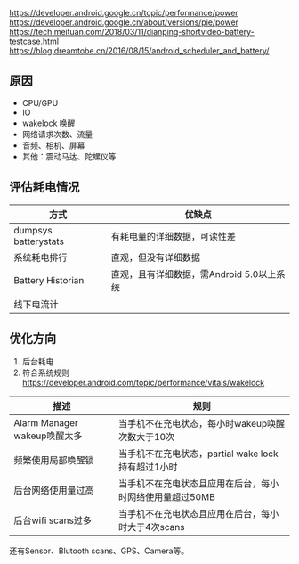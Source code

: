 https://developer.android.google.cn/topic/performance/power
https://developer.android.google.cn/about/versions/pie/power
https://tech.meituan.com/2018/03/11/dianping-shortvideo-battery-testcase.html
https://blog.dreamtobe.cn/2016/08/15/android_scheduler_and_battery/

## 原因
* CPU/GPU
* IO
* wakelock 唤醒
* 网络请求次数、流量
* 音频、相机、屏幕
* 其他：震动马达、陀螺仪等

## 评估耗电情况
|方式|优缺点|
|--|--|
|dumpsys batterystats|有耗电量的详细数据，可读性差|
|系统耗电排行|直观，但没有详细数据|
|Battery Historian|直观，且有详细数据，需Android 5.0以上系统|
|线下电流计||
  
 
## 优化方向
1. 后台耗电
2. 符合系统规则
https://developer.android.com/topic/performance/vitals/wakelock

|描述|规则|
|--|--|
|Alarm Manager wakeup唤醒太多|当手机不在充电状态，每小时wakeup唤醒次数大于10次|
|频繁使用局部唤醒锁|当手机不在充电状态，partial wake lock持有超过1小时|
|后台网络使用量过高|当手机不在充电状态且应用在后台，每小时网络使用量超过50MB|
|后台wifi scans过多|当手机不在充电状态且应用在后台，每小时大于4次scans|

还有Sensor、Blutooth scans、GPS、Camera等。

